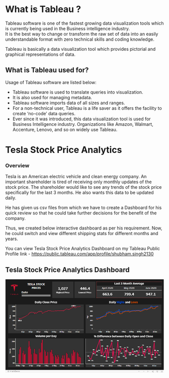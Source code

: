 # What is Tableau ?  

Tableau software is one of the fastest growing data visualization tools which is currently being used in the Business intelligence industry.  
It is the best way to change or transform the raw set of data into an easily understandable format with zero technical skills and coding knowledge.   

Tableau is basically a data visualization tool which provides pictorial and graphical representations of data.

## What is Tableau used for?  

Usage of Tableau software are listed below:

- Tableau software is used to translate queries into visualization.  
- It is also used for managing metadata.  
- Tableau software imports data of all sizes and ranges.  
- For a non-technical user, Tableau is a life saver as it offers the facility to create ‘no-code’ data queries.  
- Ever since it was introduced, this data visualization tool is used for Business Intelligence industry. Organizations like Amazon, Walmart, Accenture, Lenovo, and so on widely use Tableau.  


# Tesla Stock Price Analytics

###  Overview 

Tesla is an American electric vehicle and clean energy company. 
An important shareholder is tired of receiving only monthly updates of the stock price. The shareholder would like to see any trends of the stock price specifically for the last 3 months. He also wants this data to be updated daily.

He has given us csv files from which we have to create a Dashboard for his quick review so that he could take further decisions for the benefit of the company.

Thus, we created below interactive dashboard as per his requirement. Now, he could switch and view different shipping stats for different months and years.   

You can view Tesla Stock Price Analytics Dashboard on my Tableau Public Profile link - https://public.tableau.com/app/profile/shubham.singh2130


##  Tesla Stock Price Analytics Dashboard

<img src="https://github.com/Shubonymous/-Tableau_Projects/blob/main/Tesla%20Stock%20Price/Sceenshots/Tesla%20Analytics%20Image.PNG" alt="SS 2"/>





